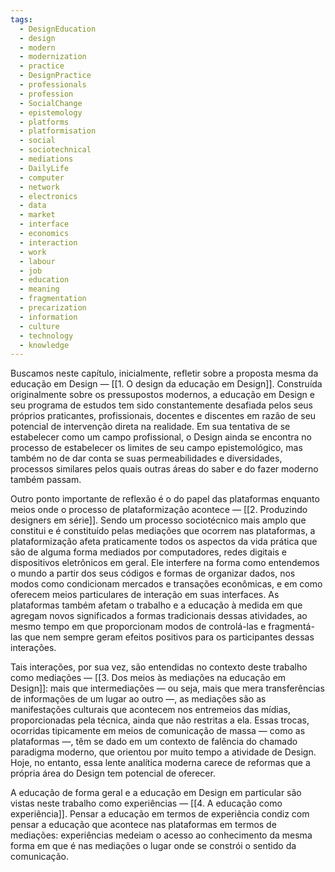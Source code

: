 ```yaml
---
tags:
  - DesignEducation
  - design
  - modern
  - modernization
  - practice
  - DesignPractice
  - professionals
  - profession
  - SocialChange
  - epistemology
  - platforms
  - platformisation
  - social
  - sociotechnical
  - mediations
  - DailyLife
  - computer
  - network
  - electronics
  - data
  - market
  - interface
  - economics
  - interaction
  - work
  - labour
  - job
  - education
  - meaning
  - fragmentation
  - precarization
  - information
  - culture
  - technology
  - knowledge
---
```

Buscamos neste capítulo, inicialmente, refletir sobre a proposta mesma da educação em Design — [[1. O design da educação em Design]]. Construída originalmente sobre os pressupostos modernos, a educação em Design e seu programa de estudos tem sido constantemente desafiada pelos seus próprios praticantes, profissionais, docentes e discentes em razão de seu potencial de intervenção direta na realidade. Em sua tentativa de se estabelecer como um campo profissional, o Design ainda se encontra no processo de estabelecer os limites de seu campo epistemológico, mas também no de dar conta se suas permeabilidades e diversidades, processos similares pelos quais outras áreas do saber e do fazer moderno também passam.

Outro ponto importante de reflexão é o do papel das plataformas enquanto meios onde o processo de plataformização acontece — [[2. Produzindo designers em série]]. Sendo um processo sociotécnico mais amplo que constitui e é constituído pelas mediações que ocorrem nas plataformas, a plataformização afeta praticamente todos os aspectos da vida prática que são de alguma forma mediados por computadores, redes digitais e dispositivos eletrônicos em geral. Ele interfere na forma como entendemos o mundo a partir dos seus códigos e formas de organizar dados, nos modos como condicionam mercados e transações econômicas, e em como oferecem meios particulares de interação em suas interfaces. As plataformas também afetam o trabalho e a educação à medida em que agregam novos significados a formas tradicionais dessas atividades, ao mesmo tempo em que proporcionam modos de controlá-las e fragmentá-las que nem sempre geram efeitos positivos para os participantes dessas interações.

Tais interações, por sua vez, são entendidas no contexto deste trabalho como mediações — [[3. Dos meios às mediações na educação em Design]]: mais que intermediações — ou seja, mais que mera transferências de informações de um lugar ao outro —, as mediações são as manifestações culturais que acontecem nos entremeios das mídias, proporcionadas pela técnica, ainda que não restritas a ela. Essas trocas, ocorridas tipicamente em meios de comunicação de massa — como as plataformas —, têm se dado em um contexto de falência do chamado paradigma moderno, que orientou por muito tempo a atividade de Design. Hoje, no entanto, essa lente analítica moderna carece de reformas que a própria área do Design tem potencial de oferecer.

A educação de forma geral e a educação em Design em particular são vistas neste trabalho como experiências — [[4. A educação como experiência]]. Pensar a educação em termos de experiência condiz com pensar a educação que acontece nas plataformas em termos de mediações: experiências medeiam o acesso ao conhecimento da mesma forma em que é nas mediações o lugar onde se constrói o sentido da comunicação.